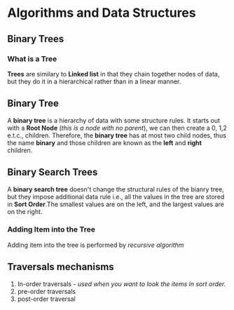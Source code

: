 # Algorithms and Data Structures
## Binary Trees

### What is a Tree
__Trees__ are similary to __Linked list__ in that they chain together nodes of data, but they do it in a hierarchical rather than in a linear manner.

## Binary Tree
A __binary tree__ is a hierarchy of data with some structure rules. It starts out with a __Root Node__ (_this is a node with no parent_), we can then create a 0, 1,2 e.t.c., children. Therefore, the __binary tree__ has at most two child nodes, thus the name __binary__ and those children are known as the __left__ and __right__ children.

## Binary Search Trees
A __binary search tree__ doesn't change the structural rules of the bianry tree, but they impose additional data rule i.e., all the values in the tree are stored in __Sort Order__.The smallest values are on the left, and the largest values are on the right.

### Adding Item into the Tree
Adding item into the tree is performed by _recursive algorithm_

## Traversals mechanisms
1. In-order traversals - _used when you want to look the items in sort order._
2. pre-order traversals
3. post-order traversal